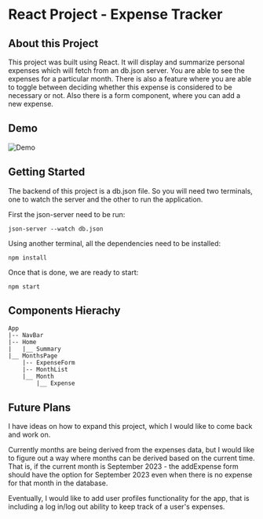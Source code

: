 # React Project - Expense Tracker

## About this Project
This project was built using React. It will display and summarize personal expenses which will fetch from an db.json server. You are able to see the expenses for a particular month. There is also a feature where you are able to toggle between deciding whether this expense is considered to be necessary or not. Also there is a form component, where you can add a new expense. 

## Demo
![Demo](src/giphy.gif)

## Getting Started
The backend of this project is a db.json file. So you will need two terminals, one to watch the server and the other to run the application.

First the json-server need to be run: 

```json-server --watch db.json```

Using another terminal, all the dependencies need to be installed: 

```npm install```

Once that is done, we are ready to start:

```npm start```

## Components Hierachy
```
App
|-- NavBar
|-- Home
|   |__ Summary
|__ MonthsPage
    |-- ExpenseForm
    |-- MonthList
    |__ Month
        |__ Expense
```

## Future Plans
I have ideas on how to expand this project, which I would like to come back and work on.

Currently months are being derived from the expenses data, but I would like to figure out a way where months can be derived based on the current time. That is, if the current month is September 2023 - the addExpense form should have the option for September 2023 even when there is no expense for that month in the database.

Eventually, I would like to add user profiles functionality for the app, that is including a log in/log out ability to keep track of a user's expenses. 